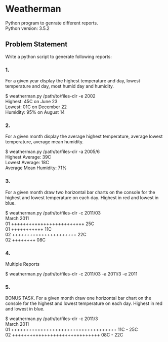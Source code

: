 # Weatherman

Python program to genrate different reports. </br>
Python version: 3.5.2

## Problem Statement

Write a python script to generate following reports:

### 1. 
For a given year display the highest temperature and day, lowest temperature and day, most humid day and humidity.

$ weatherman.py /path/to/files-dir -e 2002 </br>
Highest: 45C on June 23 </br>
Lowest: 01C on December 22 </br>
Humidity: 95% on August 14 </br>

### 2. 
For a given month display the average highest temperature, average lowest temperature, average mean humidity.

$ weatherman.py /path/to/files-dir -a 2005/6 </br>
Highest Average: 39C </br>
Lowest Average: 18C </br>
Average Mean Humidity: 71% </br>

### 3. 
For a given month draw two horizontal bar charts on the console for the highest and lowest temperature on each day. Highest in red and lowest in blue.

$ weatherman.py /path/to/files-dir -c 2011/03 </br>
March 2011 </br>
01 +++++++++++++++++++++++++ 25C </br>
01 +++++++++++ 11C </br>
02 ++++++++++++++++++++++ 22C </br>
02 ++++++++ 08C </br>

### 4. 
Multiple Reports

$ weatherman.py /path/to/files-dir -c 2011/03 -a 2011/3 -e 2011

### 5.
BONUS TASK. For a given month draw one horizontal bar chart on the console for the highest and lowest temperature on each day. Highest in red and lowest in blue.

$ weatherman.py /path/to/files-dir -c 2011/3 </br>
March 2011 </br>
01 ++++++++++++++++++++++++++++++++++++ 11C - 25C </br>
02 ++++++++++++++++++++++++++++++ 08C - 22C </br>
